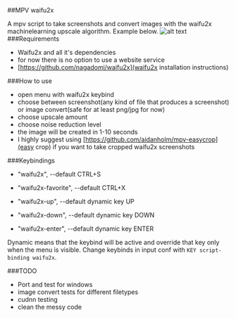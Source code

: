 ##MPV waifu2x
  
A mpv script to take screenshots and convert images with the waifu2x machinelearning upscale algorithm. Example below.
![alt text](https://i.imgur.com/A4rPNpm.jpg "preview image")  
###Requirements
-  Waifu2x and all it's dependencies
  -  for now there is no option to use a website service
  -  [https://github.com/nagadomi/waifu2x](waifu2x installation instructions)

###How to use
-  open menu with waifu2x keybind
-  choose between screenshot(any kind of file that produces a screenshot) or image convert(safe for at least png/jpg for now)
-  choose upscale amount
-  choose noise reduction level
-  the image will be created in 1-10 seconds
-  I highly suggest using [https://github.com/aidanholm/mpv-easycrop](easy crop) if you want to take cropped waifu2x screenshots

###Keybindings
-  "waifu2x", --default CTRL+S
-  "waifu2x-favorite", --default CTRL+X

-  "waifu2x-up", --default dynamic key UP
-  "waifu2x-down", --default dynamic key DOWN
-  "waifu2x-enter", --default dynamic key ENTER

Dynamic means that the keybind will be active and override that key only when the menu is visible. Change keybinds in input conf with `KEY script-binding waifu2x`.


###TODO
-  Port and test for windows
-  image convert tests for different filetypes
-  cudnn testing
-  clean the messy code